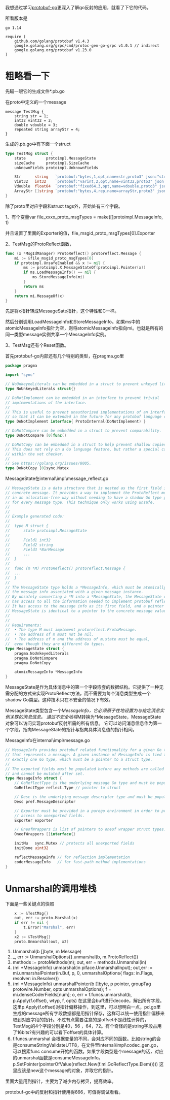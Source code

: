 我想通过学习[protobuf-go](https://github.com/protocolbuffers/protobuf-go )更深入了解go反射的应用，就看了下它的代码。

所看版本是

```
go 1.14

require (
	github.com/golang/protobuf v1.4.3
	google.golang.org/grpc/cmd/protoc-gen-go-grpc v1.0.1 // indirect
	google.golang.org/protobuf v1.23.0
)
```

# 粗略看一下

先瞄一眼它的生成文件*.pb.go

在proto中定义的一个message

```
message TestMsg {
    string str = 1;
    int32 vint32 = 2;
    double vdouble = 3;
    repeated string arrayStr = 4;
}
```

生成的.pb.go中有下面一个struct

```go
type TestMsg struct {
	state         protoimpl.MessageState
	sizeCache     protoimpl.SizeCache
	unknownFields protoimpl.UnknownFields

	Str      string   `protobuf:"bytes,1,opt,name=str,proto3" json:"str,omitempty"`
	Vint32   int32    `protobuf:"varint,2,opt,name=vint32,proto3" json:"vint32,omitempty"`
	Vdouble  float64  `protobuf:"fixed64,3,opt,name=vdouble,proto3" json:"vdouble,omitempty"`
	ArrayStr []string `protobuf:"bytes,4,rep,name=arrayStr,proto3" json:"arrayStr,omitempty"`
}
```

除了proto里对应字段和struct tags外，开始处有三个字段。

1、有个变量var file_xxxx_proto_msgTypes = make([]protoimpl.MessageInfo, 1)

并且设置了里面的Exporter的值，file_msgid_proto_msgTypes[0].Exporter

2、TestMsg的ProtoReflect函数，

```go
func (x *MsgIdManager) ProtoReflect() protoreflect.Message {
	mi := &file_msgid_proto_msgTypes[0]
	if protoimpl.UnsafeEnabled && x != nil {
		ms := protoimpl.X.MessageStateOf(protoimpl.Pointer(x))
		if ms.LoadMessageInfo() == nil {
			ms.StoreMessageInfo(mi)
		}
		return ms
	}
	return mi.MessageOf(x)
}
```

先是将x指针转成MessageSate指针，这个特性和C一样。

然后分别调用LoadMessageInfo和StoreMessageInfo。如果ms中的atomicMessageInfo指针为空，则将atomicMessageInfo指向mi。也就是所有的同一类型message实例共享一个MessageInfo实例。

3、TestMsg还有个Reset函数。



首先protobuf-go内部还有几个特别的类型，在pragma.go里

```go
package pragma

import "sync"

// NoUnkeyedLiterals can be embedded in a struct to prevent unkeyed literals.
type NoUnkeyedLiterals struct{}

// DoNotImplement can be embedded in an interface to prevent trivial
// implementations of the interface.
//
// This is useful to prevent unauthorized implementations of an interface
// so that it can be extended in the future for any protobuf language changes.
type DoNotImplement interface{ ProtoInternal(DoNotImplement) }

// DoNotCompare can be embedded in a struct to prevent comparability.
type DoNotCompare [0]func()

// DoNotCopy can be embedded in a struct to help prevent shallow copies.
// This does not rely on a Go language feature, but rather a special case
// within the vet checker.
//
// See https://golang.org/issues/8005.
type DoNotCopy [0]sync.Mutex

```

MessageState在internal\impl\message_reflect.go

```go
// MessageState is a data structure that is nested as the first field in a
// concrete message. It provides a way to implement the ProtoReflect method
// in an allocation-free way without needing to have a shadow Go type generated
// for every message type. This technique only works using unsafe.
//
//
// Example generated code:
//
//	type M struct {
//		state protoimpl.MessageState
//
//		Field1 int32
//		Field2 string
//		Field3 *BarMessage
//		...
//	}
//
//	func (m *M) ProtoReflect() protoreflect.Message {
//  ...
//	}
//
// The MessageState type holds a *MessageInfo, which must be atomically set to
// the message info associated with a given message instance.
// By unsafely converting a *M into a *MessageState, the MessageState object
// has access to all the information needed to implement protobuf reflection.
// It has access to the message info as its first field, and a pointer to the
// MessageState is identical to a pointer to the concrete message value.
//
//
// Requirements:
//	• The type M must implement protoreflect.ProtoMessage.
//	• The address of m must not be nil.
//	• The address of m and the address of m.state must be equal,
//	even though they are different Go types.
type MessageState struct {
	pragma.NoUnkeyedLiterals
	pragma.DoNotCompare
	pragma.DoNotCopy

	atomicMessageInfo *MessageInfo
}
```

MessageState是作为具体消息中的第一个字段嵌套的数据结构。它提供了一种无需分配的方式来实现ProtoReflect方法，而不需要为每个消息类型生成一个shadow Go类型。这种技术只在不安全的情况下有效。

MessageState类型包含一个*MessageInfo，它必须原子性地设置为与给定消息实例关联的消息信息。
通过不安全地将*M转换为*MessageState，MessageState对象可以访问实现protobuf反射所需的所有信息。
它可以访问消息信息作为第一个字段，指向MessageState的指针与指向具体消息值的指针相同。

MessageInfo在internal\impl\message.go

```go
// MessageInfo provides protobuf related functionality for a given Go type
// that represents a message. A given instance of MessageInfo is tied to
// exactly one Go type, which must be a pointer to a struct type.
//
// The exported fields must be populated before any methods are called
// and cannot be mutated after set.
type MessageInfo struct {
	// GoReflectType is the underlying message Go type and must be populated.
	GoReflectType reflect.Type // pointer to struct

	// Desc is the underlying message descriptor type and must be populated.
	Desc pref.MessageDescriptor

	// Exporter must be provided in a purego environment in order to provide
	// access to unexported fields.
	Exporter exporter

	// OneofWrappers is list of pointers to oneof wrapper struct types.
	OneofWrappers []interface{}

	initMu   sync.Mutex // protects all unexported fields
	initDone uint32

	reflectMessageInfo // for reflection implementation
	coderMessageInfo   // for fast-path method implementations
}
```

# Unmarshal的调用堆栈

下面是一些关键点的快照

```go
    x := &TestMsg{}
    out, err := proto.Marshal(x)
	if err != nil {
		t.Error("Marshal", err)
	}
	x2 := &TestMsg{}
	proto.Unmarshal(out, x2)
```

1. Unmarshal(b []byte, m Message)
2. _, err := UnmarshalOptions{}.unmarshal(b, m.ProtoReflect())
3. methods := protoMethods(m);    out, err = methods.Unmarshal(in)
4. (mi *MessageInfo) unmarshal(in piface.UnmarshalInput);    out,err := mi.unmarshalPointer(in.Buf, p, 0, unmarshalOptions{   flags:  in.Flags,    resolver: in.Resolver})
5. (mi *MessageInfo) unmarshalPointer(b []byte, p pointer, groupTag protowire.Number, opts unmarshalOptions);   f = mi.denseCoderFields[num];      o, err = f.funcs.unmarshal(b, p.Apply(f.offset), wtyp, f, opts) 在这里会buff进行decode，解出所有字段。这里p.Apply(f.offset)对指针偏移操作，到这里，可以想明白一点，pd.go里生成的message所有字段数据都是用指针保存，这样可以统一使用指针偏移来取到对应字段的指针。不过有点需要注意的是offset不是线性计算的，TestMsg的4个字段分别是40，56 ，64，72。有个奇怪的是string字段占用了16bits?有兴趣的可以看下offset的具体计算。
6. f.funcs.unmarshal 会根据变量的不同，会对应不同的函数。比如string的会是consumeStringValidateUTF8，在文件里internal\impl\codec_gen.go，可以搜索func consume开始的函数。如果字段类型是个message的话，对应的unmarshal函数是consumeMessageInfo。p.SetPointer(pointerOfValue(reflect.New(f.mi.GoReflectType.Elem()))) 这里应该是new这个message的对象，并取它的指针。

里面大量用到指针，主要为了减少内存拷贝，提高效率。

protobuf-go中的反射和指针使用得666，可值得调试看看。



